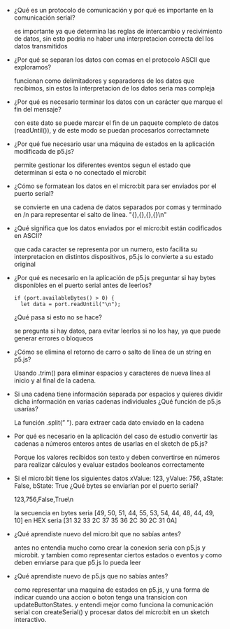 - ¿Qué es un protocolo de comunicación y por qué es importante en la comunicación serial?
  
  es importante ya que determina las reglas de intercambio y recivimiento de datos, sin esto podria no haber una interpretacion correcta
  del los datos transmitidos 
  
- ¿Por qué se separan los datos con comas en el protocolo ASCII que exploramos?

  funcionan como delimitadores y separadores de los datos que recibimos, sin estos la interpretacion de los datos seria mas compleja

- ¿Por qué es necesario terminar los datos con un carácter que marque el fin del mensaje?
  
  con este dato se puede marcar el fin de un paquete completo de datos (readUntil()), y de este modo se puedan procesarlos correctamnete
  
- ¿Por qué fue necesario usar una máquina de estados en la aplicación modificada de p5.js?

  permite gestionar los diferentes eventos segun el estado que determinan si esta o no conectado el microbit

- ¿Cómo se formatean los datos en el micro:bit para ser enviados por el puerto serial?

  se convierte en una cadena de datos separados por comas y terminado en /n para representar el salto de linea. "{},{},{},{}\n"

- ¿Qué significa que los datos enviados por el micro:bit están codificados en ASCII?

  que cada caracter se representa por un numero, esto facilita su interpretacion en distintos dispositivos, p5.js lo convierte a su estado original

- ¿Por qué es necesario en la aplicación de p5.js preguntar si hay bytes disponibles en el puerto serial antes de leerlos?
  
  ```
  if (port.availableBytes() > 0) {
    let data = port.readUntil("\n");
  ```
  ¿Qué pasa si esto no se hace?

  se pregunta si hay datos, para evitar leerlos si no los hay, ya que puede generar errores o bloqueos
  
- ¿Cómo se elimina el retorno de carro o salto de línea de un string en p5.js?

  Usando .trim() para eliminar espacios y caracteres de nueva línea al inicio y al final de la cadena.

- Si una cadena tiene información separada por espacios y quieres dividir dicha información en varias cadenas individuales ¿Qué función de p5.js usarías?

  La función .split(” ”). para extraer cada dato enviado en la cadena 

- Por qué es necesario en la aplicación del caso de estudio convertir las cadenas a números enteros antes de usarlas en el sketch de p5.js?

  Porque los valores recibidos son texto y deben convertirse en números para realizar cálculos y evaluar estados booleanos correctamente

- Si el micro:bit tiene los siguientes datos xValue: 123, yValue: 756, aState: False, bState: True ¿Qué bytes se enviarían por el puerto serial?

  123,756,False,True\n

  la secuencia en bytes seria [49, 50, 51, 44, 55, 53, 54, 44, 48, 44, 49, 10]  en HEX seria [31 32 33 2C 37 35 36 2C 30 2C 31 0A]


- ¿Qué aprendiste nuevo del micro:bit que no sabías antes?

  antes no entendia mucho como crear la conexion seria con p5.js y microbit. y tambien como representar ciertos estados o eventos y como deben
  enviarse para que p5.js lo pueda leer 

- ¿Qué aprendiste nuevo de p5.js que no sabías antes?

  como representar una maquina de estados en p5.js, y una forma de indicar cuando una accion o boton tenga una transicion con updateButtonStates.
  y entendi mejor como funciona la comunicación serial con createSerial() y procesar datos del micro:bit en un sketch interactivo.
